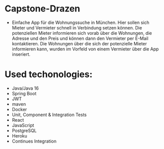 # Capstone-Drazen

- Einfache App für die Wohnungssuche in München. Hier sollen sich Mieter und Vermieter schnell in Verbindung setzen können. Die potenziellen Mieter informieren sich vorab über die Wohnungen, die Adresse und den Preis und können dann den Vermieter per E-Mail kontaktieren. Die Wohnungen über die sich der potenzielle Mieter informieren kann, wurden im Vorfeld von einem Vermieter über die App inseriert.

# Used techonologies:

- Java/Java 16
- Spring Boot
- JWT
- maven
- Docker
- Unit, Component & Integration Tests
- React
- JavaScript
- PostgreSQL
- Heroku
- Continues Integration
